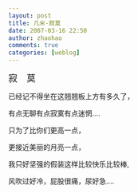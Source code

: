 ```yaml
---
layout: post
title: 几米-寂莫
date: 2007-03-16 22:50
author: zhaohao
comments: true
categories: [weblog]
---
```

<span style="font-size: 130%;">寂　莫 </span>   

已经记不得坐在这翘翘板上方有多久了，   
   
有点无聊有点寂寞有点迷惘....   
   
只为了比你们更高一点，   
   
更接近美丽的月亮一点，   
   
我只好坚强的假装这样比较快乐比较棒,   
   
风吹过好冷，屁股很痛，尿好急....   